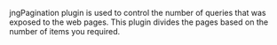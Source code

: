 
jngPagination plugin is used to control the number of queries that was exposed to the web pages. This plugin divides the pages based on the number of items you required. 
